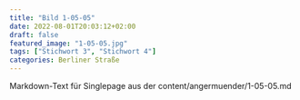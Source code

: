 ```yaml
---
title: "Bild 1-05-05"
date: 2022-08-01T20:03:12+02:00
draft: false
featured_image: "1-05-05.jpg"
tags: ["Stichwort 3", "Stichwort 4"]
categories: Berliner Straße
---
```



Markdown-Text für Singlepage aus der content/angermuender/1-05-05.md